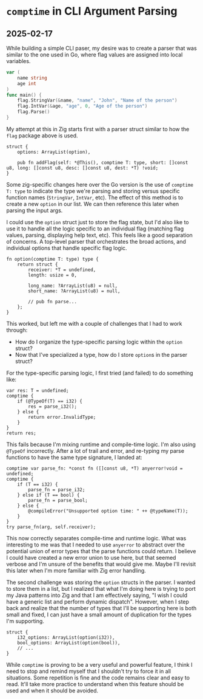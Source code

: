 # `comptime` in CLI Argument Parsing
## 2025-02-17

While building a simple CLI paser, my desire was to create a parser that was similar to the one used in Go,
where flag values are assigned into local variables.

```go
var (
	name string
	age int
)
func main() {
	flag.StringVar(&name, "name", "John", "Name of the person")
	flag.IntVar(&age, "age", 0, "Age of the person")
	flag.Parse()
}
```

My attempt at this in Zig starts first with a parser struct similar to how the `flag` package above is used.

```zig
struct {
    options: ArrayList(option),

    pub fn addFlag(self: *@This(), comptime T: type, short: []const u8, long: []const u8, desc: []const u8, dest: *T) !void;
}
```

Some zig-specific changes here over the Go version is the use of `comptime T: type` to indicate the type
we're parsing and storing versus specific function names (`StringVar`, `IntVar`, etc). The effect of this
method is to create a new `option` in our list. We can then reference this later when parsing the input
args.

I could use the `option` struct just to store the flag state, but I'd also like to use it to handle all the
logic specific to an individual flag (matching flag values, parsing, displaying help text, etc). This feels
like a good separation of concerns. A top-level parser that orchestrates the broad actions, and individual
options that handle specific flag logic.

```zig
fn option(comptime T: type) type {
    return struct {
        receiver: *T = undefined,
        length: usize = 0,

        long_name: ?ArrayList(u8) = null,
        short_name: ?ArrayList(u8) = null,

        // pub fn parse...
    };
}
```

This worked, but left me with a couple of challenges that I had to work through:
  - How do I organize the type-specific parsing logic within the `option` struct?
  - Now that I've specialized a type, how do I store `option`s in the parser struct?

For the type-specific parsing logic, I first tried (and failed) to do something like:

```zig
var res: T = undefined;
comptime {
    if (@TypeOf(T) == i32) {
        res = parse_i32();
    } else {
        return error.InvalidType;
    }
}
return res;
```

This fails because I'm mixing runtime and compile-time logic. I'm also using `@TypeOf` incorrectly. After a lot
of trail and error, and re-typing my parse functions to have the same type signature, I landed at:

```zig
comptime var parse_fn: *const fn ([]const u8, *T) anyerror!void = undefined;
comptime {
    if (T == i32) {
        parse_fn = parse_i32;
    } else if (T == bool) {
        parse_fn = parse_bool;
    } else {
        @compileError("Unsupported option time: " ++ @typeName(T));
    }
}
try parse_fn(arg, self.receiver);
```

This now correctly separates compile-time and runtime logic. What was interesting to me was that I needed to use
`anyerror` to abstract over the potential union of error types that the parse functions could return. I believe
I could have created a new error union to use here, but that seemed verbose and I'm unsure of the benefits that
would give me. Maybe I'll revisit this later when I'm more familiar with Zig error handling.

The second challenge was storing the `option` structs in the parser. I wanted to store them in a list, but I
realized that what I'm doing here is trying to port my Java patterns into Zig and that I am effectively saying,
"I wish I could have a generic list and perform dynamic dispatch". However, when I step back and realize that
the number of types that I'll be supporting here is both small and fixed, I can just have a small amount of
duplication for the types I'm supporting.

```zig
struct {
    i32_options: ArrayList(option(i32)),
    bool_options: ArrayList(option(bool)),
    // ...
}
```

While `comptime` is proving to be a very useful and powerful feature, I think I need to stop and remind myself that
I shouldn't try to force it in all situations. Some repetition is fine and the code remains clear and easy to read.
It'll take more practice to understand when this feature should be used and when it should be avoided.
